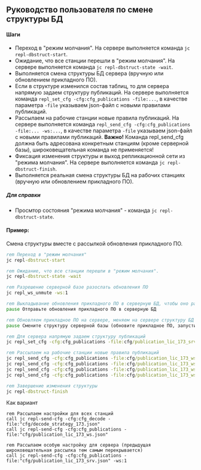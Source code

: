 ## Руководство пользователя по смене структуры БД

#### Шаги

- Переход в "режим молчания". На сервере выполняется команда `jc repl-dbstruct-start`.  
- Ожидание, что все станции перешли в "режим молчания". На сервере выполняется команда `jc repl-dbstruct-state -wait`.
- Выполняется смена структуры БД сервера (вручную или обновлением прикладного ПО).
- Если в структуре изменился состав таблиц, то для сервера напрямую задаем структуру публикаций. 
  На сервере выполняется команда `repl_set_cfg -cfg:cfg_publications -file:...`, 
  в качестве параметра `-file` указываем json-файл с новыми правилами публикаций.
- Рассылаем на рабочие станции новые правила публикаций. 
  На сервере выполняется команда `repl_send_cfg -cfg:cfg_publications -file:... -ws:...`,
  в качестве параметра `-file` указываем json-файл с новыми правилами публикаций. 
  **Важно!** Команда repl_send_cfg должна быть адресована конкретным станциям (кроме серверной базы),
  широковещательная команда не применяется! 
- Фиксация изменения структуры и выход репликационной сети из "режима молчания". 
  На сервере выполняется команда `jc repl-dbstruct-finish`. 
- Выполняется реальная смена структуры БД на рабочих станциях (вручную или обновлением прикладного ПО). 

##### Для справки

- Просмтор состояния "режима молчания" - команда `jc repl-dbstruct-state`.

#### Пример:

Смена структуры вместе с рассылкой обновления прикладного ПО.

~~~ bat
rem Переход в "режим молчания"
jc repl-dbstruct-start

rem Ожидание, что все станции перешли в "режим молчания". 
jc repl-dbstruct-state -wait

rem Разрешение серверной базе разослать обновления ПО
jc repl_ws_unmute -ws:1

rem Выкладывание обновления прикладного ПО в серверную БД, чтобы оно разошлось по репликации
pause Отправьте обновления прикладного ПО в серверную БД

rem Обновляем прикладное ПО на сервере, меняем на сервере структуру БД
pause Смените структуру серверной базы (обновите прикладное ПО, запустите, дождитесь смены структуры БД сервера)

rem Для сервера напрямую задаем структуру публикаций
jc repl_set_cfg -cfg:cfg_publications -file:cfg/publication_lic_173_srv.json

rem Рассылаем на рабочие станции новые правила публикаций
jc repl_send_cfg -cfg:cfg_publications -file:cfg/publication_lic_173_ws.json -ws:2
jc repl_send_cfg -cfg:cfg_publications -file:cfg/publication_lic_173_ws.json -ws:3
jc repl_send_cfg -cfg:cfg_publications -file:cfg/publication_lic_173_ws.json -ws:4
jc repl_send_cfg -cfg:cfg_publications -file:cfg/publication_lic_173_ws.json -ws:5

rem Завершение изменения структуры
jc repl-dbstruct-finish
~~~

Как вариант

~~~
rem Рассылаем настройки для всех станций
call jc repl-send-cfg -cfg:cfg_decode -file:"cfg/decode_strategy_173.json"
call jc repl-send-cfg -cfg:cfg_publications -file:"cfg/publication_lic_173_ws.json"

rem Рассылаем особую настройку для сервера (предыдущая широковещательная рассылка тем самым перекрывается)
call jc repl-send-cfg -cfg:cfg_publications -file:"cfg/publication_lic_173_srv.json" -ws:1
~~~
